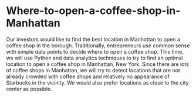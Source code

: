 # Where-to-open-a-coffee-shop-in-Manhattan
Our investors would like to find the best location in Manhattan to open a coffee shop in the borough. Traditionally, entrepreneurs use common sense with simple data points to decide where to open a coffee shop. This time, we will use Python and data analytics techniques to try to find an optimal location to open a coffee shop in Manhattan, New York. Since there are lots of coffee shops in Manhattan, we will try to detect locations that are not already crowded with coffee shops and relatively no appearance of Starbucks in the vicinity. We would also prefer locations as close to the city center as possible.
